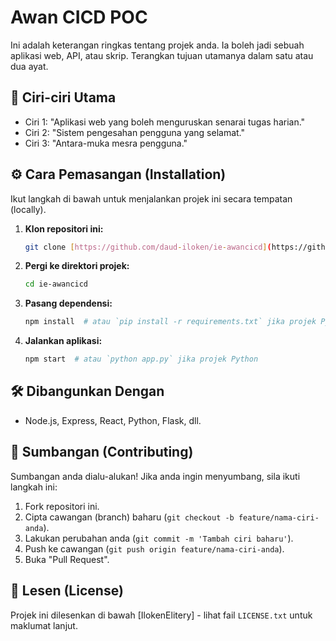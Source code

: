 # Awan CICD POC

Ini adalah keterangan ringkas tentang projek anda. Ia boleh jadi sebuah aplikasi web, API, atau skrip. Terangkan tujuan utamanya dalam satu atau dua ayat.

## 🚀 Ciri-ciri Utama

* Ciri 1: "Aplikasi web yang boleh menguruskan senarai tugas harian."
* Ciri 2: "Sistem pengesahan pengguna yang selamat."
* Ciri 3: "Antara-muka mesra pengguna."

## ⚙️ Cara Pemasangan (Installation)

Ikut langkah di bawah untuk menjalankan projek ini secara tempatan (locally).

1.  **Klon repositori ini:**
    ```bash
    git clone [https://github.com/daud-iloken/ie-awancicd](https://github.com/daud-iloken/ie-awancicd)
    ```

2.  **Pergi ke direktori projek:**
    ```bash
    cd ie-awancicd
    ```

3.  **Pasang dependensi:**
    ```bash
    npm install  # atau `pip install -r requirements.txt` jika projek Python
    ```

4.  **Jalankan aplikasi:**
    ```bash
    npm start  # atau `python app.py` jika projek Python
    ```

## 🛠️ Dibangunkan Dengan

* Node.js, Express, React, Python, Flask, dll.

## 🤝 Sumbangan (Contributing)

Sumbangan anda dialu-alukan! Jika anda ingin menyumbang, sila ikuti langkah ini:
1.  Fork repositori ini.
2.  Cipta cawangan (branch) baharu (`git checkout -b feature/nama-ciri-anda`).
3.  Lakukan perubahan anda (`git commit -m 'Tambah ciri baharu'`).
4.  Push ke cawangan (`git push origin feature/nama-ciri-anda`).
5.  Buka "Pull Request".

## 📄 Lesen (License)

Projek ini dilesenkan di bawah [IlokenElitery] - lihat fail `LICENSE.txt` untuk maklumat lanjut.
